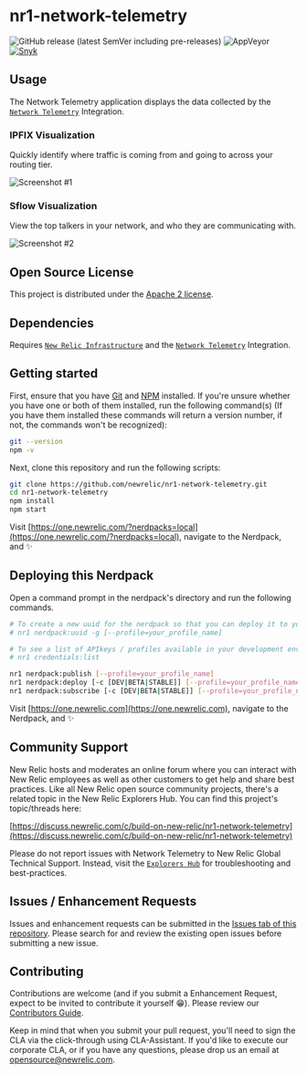 # nr1-network-telemetry

![GitHub release (latest SemVer including pre-releases)](https://img.shields.io/github/v/release/newrelic/nr1-network-telemetry?include_prereleases&sort=semver) ![AppVeyor](https://img.shields.io/appveyor/ci/newrelic/nr1-network-telemetry) [![Snyk](https://snyk.io/test/github/newrelic/nr1-network-telemetry/badge.svg)](https://snyk.io/test/github/newrelic/nr1-network-telemetry)

## Usage

The Network Telemetry application displays the data collected by the [`Network Telemetry`](https://github.com/newrelic/nri-network-telemetry) Integration.

### IPFIX Visualization

Quickly identify where traffic is coming from and going to across your routing tier.

![Screenshot #1](screenshots/screenshot_01.png)

### Sflow Visualization

View the top talkers in your network, and who they are communicating with.

![Screenshot #2](screenshots/screenshot_02.png)

## Open Source License

This project is distributed under the [Apache 2 license](LICENSE).

## Dependencies

Requires [`New Relic Infrastructure`](https://newrelic.com/products/infrastructure) and the [`Network Telemetry`](https://github.com/newrelic/nri-network-telemetry) Integration.

## Getting started

First, ensure that you have [Git](https://git-scm.com/book/en/v2/Getting-Started-Installing-Git) and [NPM](https://www.npmjs.com/get-npm) installed. If you're unsure whether you have one or both of them installed, run the following command(s) (If you have them installed these commands will return a version number, if not, the commands won't be recognized):

```bash
git --version
npm -v
```

Next, clone this repository and run the following scripts:

```bash
git clone https://github.com/newrelic/nr1-network-telemetry.git
cd nr1-network-telemetry
npm install
npm start
```

Visit [https://one.newrelic.com/?nerdpacks=local](https://one.newrelic.com/?nerdpacks=local), navigate to the Nerdpack, and :sparkles:

## Deploying this Nerdpack

Open a command prompt in the nerdpack's directory and run the following commands.

```bash
# To create a new uuid for the nerdpack so that you can deploy it to your account:
# nr1 nerdpack:uuid -g [--profile=your_profile_name]

# To see a list of APIkeys / profiles available in your development environment:
# nr1 credentials:list

nr1 nerdpack:publish [--profile=your_profile_name]
nr1 nerdpack:deploy [-c [DEV|BETA|STABLE]] [--profile=your_profile_name]
nr1 nerdpack:subscribe [-c [DEV|BETA|STABLE]] [--profile=your_profile_name]
```

Visit [https://one.newrelic.com](https://one.newrelic.com), navigate to the Nerdpack, and :sparkles:

## Community Support

New Relic hosts and moderates an online forum where you can interact with New Relic employees as well as other customers to get help and share best practices. Like all New Relic open source community projects, there's a related topic in the New Relic Explorers Hub. You can find this project's topic/threads here:

[https://discuss.newrelic.com/c/build-on-new-relic/nr1-network-telemetry](https://discuss.newrelic.com/c/build-on-new-relic/nr1-network-telemetry)

Please do not report issues with Network Telemetry to New Relic Global Technical Support. Instead, visit the [`Explorers Hub`](https://discuss.newrelic.com/c/build-on-new-relic) for troubleshooting and best-practices.

## Issues / Enhancement Requests

Issues and enhancement requests can be submitted in the [Issues tab of this repository](https://github.com/newrelic/nr1-network-telemetry/issues). Please search for and review the existing open issues before submitting a new issue.

## Contributing

Contributions are welcome (and if you submit a Enhancement Request, expect to be invited to contribute it yourself :grin:). Please review our [Contributors Guide](CONTRIBUTING.md).

Keep in mind that when you submit your pull request, you'll need to sign the CLA via the click-through using CLA-Assistant. If you'd like to execute our corporate CLA, or if you have any questions, please drop us an email at opensource@newrelic.com.
